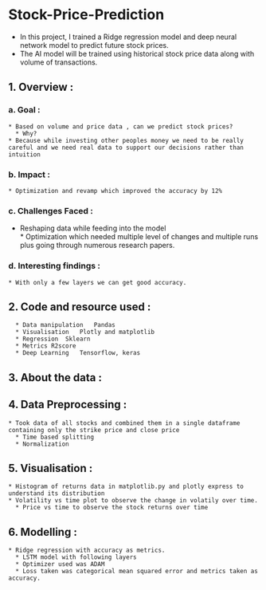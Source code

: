 # Stock-Price-Prediction
- In this project, I trained a Ridge regression model and deep neural network model to predict future stock prices.
- The AI model will be trained using historical stock price data  along with volume of transactions.


## 1. Overview :				
### a. Goal :	
    * Based on volume and price data , can we predict stock prices?			
	  * Why?			
  	* Because while investing other peoples money we need to be really careful and we need real data to support our decisions rather than intuition			
	
				
### b. Impact :	
    * Optimization and revamp which improved the accuracy by 12%			
				
### c. Challenges Faced :	
   * Reshaping data while feeding into the model			
  	* Optimization which needed multiple level of changes  and multiple runs plus going through numerous research papers.			
				
### d. Interesting findings :	
    * With only a few layers we can get good accuracy.			
				
## 2. Code and resource used :	
	  * Data manipulation	Pandas		
	  * Visualisation	Plotly and matplotlib		
	  * Regression	Sklearn		
	  * Metrics	R2score		
	  * Deep Learning	Tensorflow, keras		
				
				
## 3. About the data :				
				
				
## 4. Data Preprocessing :	
    * Took data of all stocks and combined them in a single dataframe containing only the strike price and close price			
	  * Time based splitting			
	  * Normalization			
				
## 5. Visualisation :	
    * Histogram of returns data in matplotlib.py and plotly express to understand its distribution			
  	* Volatility vs time plot to observe the change in volatily over time.			
	  * Price vs time to observe the stock returns over time			
				
## 6. Modelling :	
    * Ridge regression with accuracy as metrics.			
	  * LSTM model with following layers			
	  * Optimizer used was ADAM 			
	  * Loss taken was categorical mean squared error and metrics taken as accuracy.			
				

